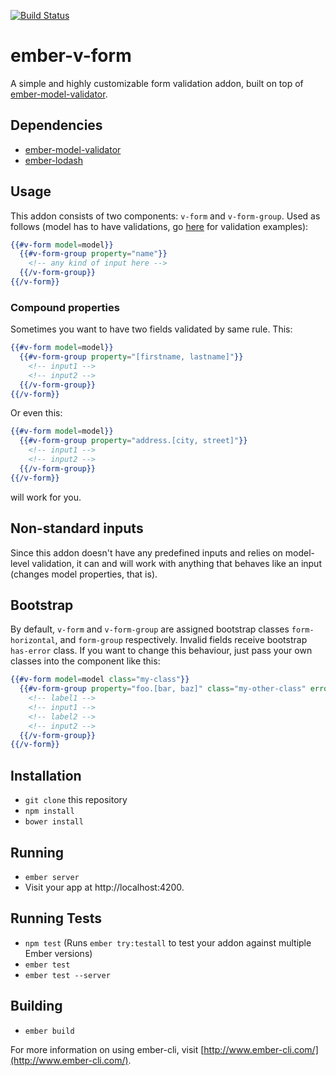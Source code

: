 [![Build Status](https://travis-ci.org/cataline/ember-v-form.svg?branch=master)](https://travis-ci.org/cataline/ember-v-form)
# ember-v-form

A simple and highly customizable form validation addon, built on top of [ember-model-validator](https://github.com/esbanarango/ember-model-validator).

## Dependencies
* [ember-model-validator](https://github.com/esbanarango/ember-model-validator)
* [ember-lodash](https://github.com/mike-north/ember-lodash)

## Usage
This addon consists of two components: `v-form` and `v-form-group`. Used as follows (model has to have validations, go [here](https://github.com/esbanarango/ember-model-validator) for validation examples):

```handlebars
{{#v-form model=model}}
  {{#v-form-group property="name"}}
    <!-- any kind of input here -->
  {{/v-form-group}}
{{/v-form}}
```

### Compound properties
Sometimes you want to have two fields validated by same rule. This:
```handlebars
{{#v-form model=model}}
  {{#v-form-group property="[firstname, lastname]"}}
    <!-- input1 -->
    <!-- input2 -->
  {{/v-form-group}}
{{/v-form}}
```

Or even this:
```handlebars
{{#v-form model=model}}
  {{#v-form-group property="address.[city, street]"}}
    <!-- input1 -->
    <!-- input2 -->
  {{/v-form-group}}
{{/v-form}}
```
will work for you.

## Non-standard inputs
Since this addon doesn't have any predefined inputs and relies on model-level validation, it can and will work with anything that behaves like an input (changes model properties, that is).

## Bootstrap
By default, `v-form` and `v-form-group` are assigned bootstrap classes `form-horizontal`, and `form-group` respectively. Invalid fields receive bootstrap `has-error` class. If you want to change this behaviour, just pass your own classes into the component like this:

```handlebars
{{#v-form model=model class="my-class"}}
  {{#v-form-group property="foo.[bar, baz]" class="my-other-class" errorClass="my-error-class"}}
    <!-- label1 -->
    <!-- input1 -->
    <!-- label2 -->
    <!-- input2 -->
  {{/v-form-group}}
{{/v-form}}
```
## Installation

* `git clone` this repository
* `npm install`
* `bower install`

## Running

* `ember server`
* Visit your app at http://localhost:4200.

## Running Tests

* `npm test` (Runs `ember try:testall` to test your addon against multiple Ember versions)
* `ember test`
* `ember test --server`

## Building

* `ember build`

For more information on using ember-cli, visit [http://www.ember-cli.com/](http://www.ember-cli.com/).
